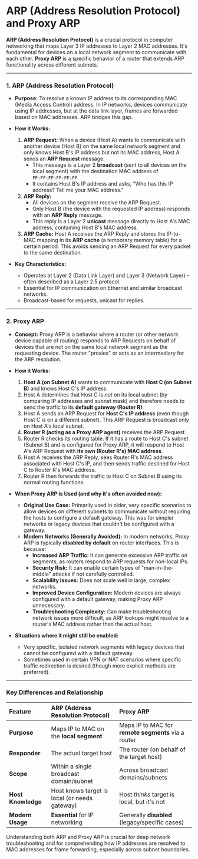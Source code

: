 # ARP (Address Resolution Protocol) and Proxy ARP

**ARP (Address Resolution Protocol)** is a crucial protocol in computer networking that maps Layer 3 IP addresses to Layer 2 MAC addresses. It's fundamental for devices on a local network segment to communicate with each other. **Proxy ARP** is a specific behavior of a router that extends ARP functionality across different subnets.

---

### 1. ARP (Address Resolution Protocol)

* **Purpose:** To resolve a known IP address to its corresponding MAC (Media Access Control) address. In IP networks, devices communicate using IP addresses, but at the data link layer, frames are forwarded based on MAC addresses. ARP bridges this gap.

* **How it Works:**
    1.  **ARP Request:** When a device (Host A) wants to communicate with another device (Host B) on the same local network segment and only knows Host B's IP address but not its MAC address, Host A sends an **ARP Request** message.
        * This message is a Layer 2 **broadcast** (sent to all devices on the local segment) with the destination MAC address of `FF:FF:FF:FF:FF:FF`.
        * It contains Host B's IP address and asks, "Who has this IP address? Tell me your MAC address."
    2.  **ARP Reply:**
        * All devices on the segment receive the ARP Request.
        * Only Host B (the device with the requested IP address) responds with an **ARP Reply** message.
        * This reply is a Layer 2 **unicast** message directly to Host A's MAC address, containing Host B's MAC address.
    3.  **ARP Cache:** Host A receives the ARP Reply and stores the IP-to-MAC mapping in its **ARP cache** (a temporary memory table) for a certain period. This avoids sending an ARP Request for every packet to the same destination.

* **Key Characteristics:**
    * Operates at Layer 2 (Data Link Layer) and Layer 3 (Network Layer) – often described as a Layer 2.5 protocol.
    * Essential for IP communication on Ethernet and similar broadcast networks.
    * Broadcast-based for requests, unicast for replies.

---

### 2. Proxy ARP

* **Concept:** Proxy ARP is a behavior where a router (or other network device capable of routing) responds to ARP Requests on behalf of devices that are not on the same local network segment as the requesting device. The router "proxies" or acts as an intermediary for the ARP resolution.

* **How it Works:**
    1.  **Host A (on Subnet A)** wants to communicate with **Host C (on Subnet B)** and knows Host C's IP address.
    2.  Host A determines that Host C is *not* on its local subnet (by comparing IP addresses and subnet mask) and therefore needs to send the traffic to its **default gateway (Router R)**.
    3.  Host A sends an ARP Request for **Host C's IP address** (even though Host C is on a different subnet). This ARP Request is broadcast only on Host A's local subnet.
    4.  **Router R (acting as a Proxy ARP agent)** receives the ARP Request.
    5.  Router R checks its routing table. If it has a route to Host C's subnet (Subnet B) and is configured for Proxy ARP, it will respond to Host A's ARP Request with **its own (Router R's) MAC address**.
    6.  Host A receives the ARP Reply, sees Router R's MAC address associated with Host C's IP, and then sends traffic destined for Host C to Router R's MAC address.
    7.  Router R then forwards the traffic to Host C on Subnet B using its normal routing functions.

* **When Proxy ARP is Used (and why it's often avoided now):**
    * **Original Use Case:** Primarily used in older, very specific scenarios to allow devices on different subnets to communicate without requiring the hosts to configure a default gateway. This was for simpler networks or legacy devices that couldn't be configured with a gateway.
    * **Modern Networks (Generally Avoided):** In modern networks, Proxy ARP is typically **disabled by default** on router interfaces. This is because:
        * **Increased ARP Traffic:** It can generate excessive ARP traffic on segments, as routers respond to ARP requests for non-local IPs.
        * **Security Risk:** It can enable certain types of "man-in-the-middle" attacks if not carefully controlled.
        * **Scalability Issues:** Does not scale well in large, complex networks.
        * **Improved Device Configuration:** Modern devices are always configured with a default gateway, making Proxy ARP unnecessary.
        * **Troubleshooting Complexity:** Can make troubleshooting network issues more difficult, as ARP lookups might resolve to a router's MAC address rather than the actual host.

* **Situations where it might still be enabled:**
    * Very specific, isolated network segments with legacy devices that cannot be configured with a default gateway.
    * Sometimes used in certain VPN or NAT scenarios where specific traffic redirection is desired (though more explicit methods are preferred).

---

### Key Differences and Relationship

| Feature           | ARP (Address Resolution Protocol)               | Proxy ARP                                    |
| :---------------- | :---------------------------------------------- | :------------------------------------------- |
| **Purpose** | Maps IP to MAC on the **local segment** | Maps IP to MAC for **remote segments** via a router |
| **Responder** | The actual target host                          | The router (on behalf of the target host)    |
| **Scope** | Within a single broadcast domain/subnet         | Across broadcast domains/subnets             |
| **Host Knowledge**| Host knows target is local (or needs gateway)   | Host *thinks* target is local, but it's not |
| **Modern Usage** | **Essential** for IP networking               | Generally **disabled** (legacy/specific cases) |

Understanding both ARP and Proxy ARP is crucial for deep network troubleshooting and for comprehending how IP addresses are resolved to MAC addresses for frame forwarding, especially across subnet boundaries.
